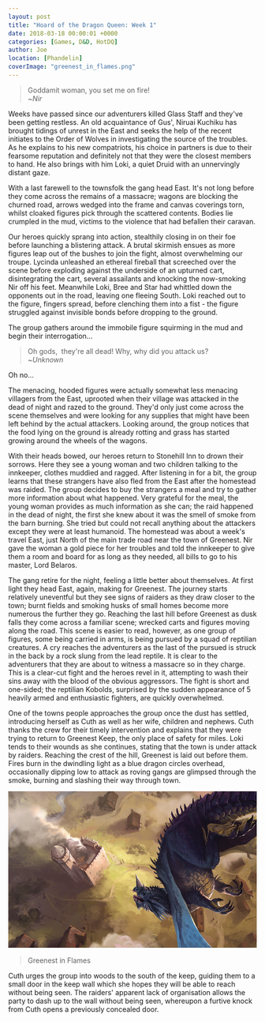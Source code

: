 ```yaml
---
layout: post
title: "Hoard of the Dragon Queen: Week 1"
date: 2018-03-18 00:00:01 +0000
categories: [Games, D&D, HotDQ]
author: Joe
location: [Phandelin]
coverImage: "greenest_in_flames.png"
---
```

> Goddamit woman, you set me on fire!  
> ~<cite>Nir</cite>

Weeks have passed since our adventurers killed Glass Staff and they've been getting restless. An old acquaintance of Gus', Niruai Kuchiku has brought tidings of unrest in the East and seeks the help of the recent initiates to the Order of Wolves in investigating the source of the troubles. As he explains to his new compatriots, his choice in partners is due to their fearsome reputation and definitely not that they were the closest members to hand. He also brings with him Loki, a quiet Druid with an unnervingly distant gaze.

With a last farewell to the townsfolk the gang head East. It's not long before they come across the remains of a massacre; wagons are blocking the churned road, arrows wedged into the frame and canvas coverings torn, whilst cloaked figures pick through the scattered contents. Bodies lie crumpled in the mud, victims to the violence that had befallen their caravan.<!-- more -->

Our heroes quickly sprang into action, stealthily closing in on their foe before launching a blistering attack. A brutal skirmish ensues as more figures leap out of the bushes to join the fight, almost overwhelming our troupe. Lycinda unleashed an ethereal fireball that screeched over the scene before exploding against the underside of an upturned cart, disintegrating the cart, several assailants and knocking the now-smoking Nir off his feet. Meanwhile Loki, Bree and Star had whittled down the opponents out in the road, leaving one fleeing South. Loki reached out to the figure, fingers spread, before clenching them into a fist - the figure struggled against invisible bonds before dropping to the ground.

The group gathers around the immobile figure squirming in the mud and begin their interrogation...

> Oh gods,  they're all dead! Why, why did you attack us?  
> ~<cite>Unknown</cite>

Oh no...

The menacing, hooded figures were actually somewhat less menacing villagers from the East, uprooted when their village was attacked in the dead of night and razed to the ground. They'd only just come across the scene themselves and were looking for any supplies that might have been left behind by the actual attackers. Looking around, the group notices that the food lying on the ground is already rotting and grass has started growing around the wheels of the wagons.

With their heads bowed, our heroes return to Stonehill Inn to drown their sorrows. Here they see a young woman and two children talking to the innkeeper, clothes muddied and ragged. After listening in for a bit, the group learns that these strangers have also fled from the East after the homestead was raided. The group decides to buy the strangers a meal and try to gather more information about what happened. Very grateful for the meal, the young woman provides as much information as she can; the raid happened in the dead of night, the first she knew about it was the smell of smoke from the barn burning. She tried but could not recall anything about the attackers except they were at least humanoid. The homestead was about a week's travel East, just North of the main trade road near the town of Greenest. Nir gave the woman a gold piece for her troubles and told the innkeeper to give them a room and board for as long as they needed, all bills to go to his master, Lord Belaros.

The gang retire for the night, feeling a little better about themselves. At first light they head East, again, making for Greenest. The journey starts relatively uneventful but they see signs of raiders as they draw closer to the town; burnt fields and smoking husks of small homes become more numerous the further they go. Reaching the last hill before Greenest as dusk falls they come across a familiar scene; wrecked carts and figures moving along the road. This scene is easier to read, however, as one group of figures, some being carried in arms, is being pursued by a squad of reptilian creatures. A cry reaches the adventurers as the last of the pursued is struck in the back by a rock slung from the lead reptile. It is clear to the adventurers that they are about to witness a massacre so in they charge. This is a clear-cut fight and the heroes revel in it, attempting to wash their sins away with the blood of the obvious aggressors. The fight is short and one-sided; the reptilian Kobolds, surprised by the sudden appearance of 5 heavily armed and enthusiastic fighters, are quickly overwhelmed.

One of the towns people approaches the group once the dust has settled, introducing herself as Cuth as well as her wife, children and nephews. Cuth thanks the crew for their timely intervention and explains that they were trying to return to Greenest Keep, the only place of safety for miles. Loki tends to their wounds as she continues, stating that the town is under attack by raiders. Reaching the crest of the hill, Greenest is laid out before them. Fires burn in the dwindling light as a blue dragon circles overhead, occasionally dipping low to attack as roving gangs are glimpsed through the smoke, burning and slashing their way through town.

![](/assets/2018-03-18-greenest_in_flames.png)
> Greenest in Flames

Cuth urges the group into woods to the south of the keep, guiding them to a small door in the keep wall which she hopes they will be able to reach without being seen. The raiders' apparent lack of organisation allows the party to dash up to the wall without being seen, whereupon a furtive knock from Cuth opens a previously concealed door.
